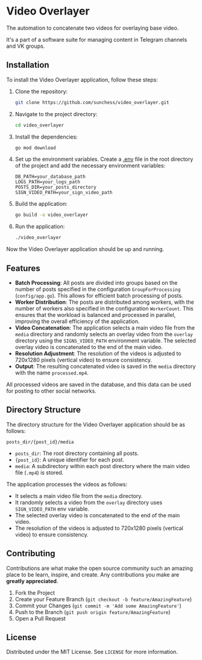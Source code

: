 # Video Overlayer

The automation to concatenate two videos for overlaying base video.

It's a part of a software suite for managing content in Telegram channels and VK groups. 

## Installation

To install the Video Overlayer application, follow these steps:

1. Clone the repository:
    ```sh
    git clone https://github.com/sunchess/video_overlayer.git
    ```

2. Navigate to the project directory:
    ```sh
    cd video_overlayer
    ```

3. Install the dependencies:
    ```sh
    go mod download
    ```

4. Set up the environment variables. Create a [.env](http://_vscodecontentref_/0) file in the root directory of the project and add the necessary environment variables:
    ```env
    DB_PATH=your_database_path
    LOGS_PATH=your_logs_path
    POSTS_DIR=your_posts_directory
    SIGN_VIDEO_PATH=your_sign_video_path
    ```

5. Build the application:
    ```sh
    go build -o video_overlayer
    ```

6. Run the application:
    ```sh
    ./video_overlayer
    ```

Now the Video Overlayer application should be up and running.

## Features

- **Batch Processing**: All posts are divided into groups based on the number of posts specified in the configuration `GroupForProcessing` (`config/app.go`). This allows for efficient batch processing of posts.
- **Worker Distribution**: The posts are distributed among workers, with the number of workers also specified in the configuration `WorkerCount`. This ensures that the workload is balanced and processed in parallel, improving the overall efficiency of the application.
- **Video Concatenation**: The application selects a main video file from the `media` directory and randomly selects an overlay video from the `overlay` directory using the `SIGNS_VIDEO_PATH` environment variable. The selected overlay video is concatenated to the end of the main video.
- **Resolution Adjustment**: The resolution of the videos is adjusted to 720x1280 pixels (vertical video) to ensure consistency.
- **Output**: The resulting concatenated video is saved in the `media` directory with the name `processed.mp4`.

All processed videos are saved in the database, and this data can be used for posting to other social networks.

## Directory Structure

The directory structure for the Video Overlayer application should be as follows:

`posts_dir/{post_id}/media`


- `posts_dir`: The root directory containing all posts.
- `{post_id}`: A unique identifier for each post.
- `media`: A subdirectory within each post directory where the main video file (`.mp4`) is stored.

The application processes the videos as follows:
- It selects a main video file from the `media` directory.
- It randomly selects a video from the `overlay` directory uses `SIGN_VIDEO_PATH` env variable.
- The selected overlay video is concatenated to the end of the main video.
- The resolution of the videos is adjusted to 720x1280 pixels (vertical video) to ensure consistency.

## Contributing

Contributions are what make the open source community such an amazing place to be learn, inspire, and create. Any contributions you make are **greatly appreciated**.

1. Fork the Project
2. Create your Feature Branch (`git checkout -b feature/AmazingFeature`)
3. Commit your Changes (`git commit -m 'Add some AmazingFeature'`)
4. Push to the Branch (`git push origin feature/AmazingFeature`)
5. Open a Pull Request



<!-- LICENSE -->
## License

Distributed under the MIT License. See `LICENSE` for more information.
